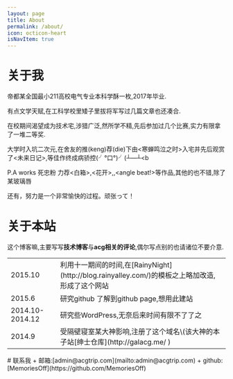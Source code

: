 ```yaml
---
layout: page
title: About
permalink: /about/
icon: octicon-heart
isNavItem: true
---
```


# 关于我
  帝都某全国最小211高校电气专业本科学酥一枚,2017年毕业.
  
  有点文学天赋,在工科学校里矮子里拔将军写过几篇文章也还凑合.
  
  在校期间渴望成为技术宅,涉猎广泛,然所学不精,先后参加过几个比赛,实力有限拿了一堆二等奖.
  
  大学时入坑二次元,在舍友的推(keng)荐(die)下由<寒蝉鸣泣之时>入宅并先后观赏了<未来日记>,<school days>等佳作终成病骄控(╯°口°)╯(┴—┴<b
  
  P.A works 死忠粉 力荐<白箱>,<花开>,<tari tari>,<angle beat!>等作品,其他的也不错,除了某玻璃唇
  
  还有，努力是一个非常愉快的过程。顽张って！
# 关于本站
  这个博客嘛,主要写写**技术博客**与**acg相关的评论**,偶尔写点别的也请诸位不要介意.<br />
  <table>
  <tbody>
    <tr>
      <td>2015.10 </td>
      <td align="left">利用十一期间的时间,在[RainyNight](http://blog.rainyalley.com/)的模板之上略加改造,形成了这个网站</td>
    </tr>
    <tr>
      <td>2015.6 </td>
      <td align="left">研究github 了解到github page,想用此建站</td>
    </tr>
    <tr>
      <td>2014.10-2014.12</td>
      <td align="left">研究些WordPress,无奈后来时间有限不了了之</td>
    </tr>
    <tr>
      <td>2014.9</td>
      <td align="left">受隔壁寝室某大神影响,注册了这个域名\(该大神的本子站[绅士仓库](http://galacg.me/ )</td>
    </tr>
  </tbody>
  </table>
# 联系我
  + 邮箱:[admin@acgtrip.com](mailto:admin@acgtrip.com)
  + github:[MemoriesOff](https://github.com/MemoriesOff)
